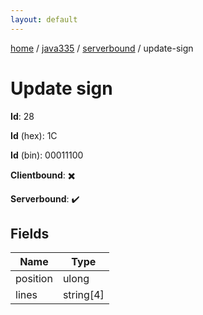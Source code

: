 ```yaml
---
layout: default
---
```


[home](/)  /  [java335](/protocol/java335)  /  [serverbound](/protocol/java335/serverbound)  /  update-sign

# Update sign

**Id**: 28

**Id** (hex): 1C

**Id** (bin): 00011100

**Clientbound**: ✖️

**Serverbound**: ✔️

## Fields

Name | Type
---|---
position | ulong
lines | string[4]

